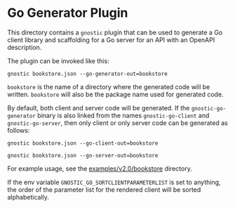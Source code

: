 # Go Generator Plugin

This directory contains a `gnostic` plugin that can be used to generate a Go client library and scaffolding for a Go server for an API with an OpenAPI description.

The plugin can be invoked like this:

	gnostic bookstore.json --go-generator-out=bookstore

`bookstore` is the name of a directory where the generated code will be written.
`bookstore` will also be the package name used for generated code.

By default, both client and server code will be generated. If the `gnostic-go-generator` binary is also linked from the names `gnostic-go-client` and `gnostic-go-server`, then only client or only server code can be generated as follows:

	gnostic bookstore.json --go-client-out=bookstore

	gnostic bookstore.json --go-server-out=bookstore

For example usage, see the [examples/v2.0/bookstore](examples/v2.0/bookstore) directory.

If the env variable ```GNOSTIC_GO_SORTCLIENTPARAMETERLIST``` is set to anything, the order of the parameter list for the rendered client will be sorted alphabetically.
